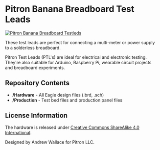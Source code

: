 # Pitron Banana Breadboard Test Leads

[![Pitron Banana Breadboard Testleds](https://cdn.hackaday.io/images/8152101658527287369.png)](https://www.pitronllc.com)

These test leads are perfect for connecting a multi-meter or power supply to a solderless breadboard.

Pitron Test Leads (PTL's) are ideal for electrical and electronic testing. They're also suitable for Arduino, Raspberry Pi, wearable circuit projects and breadboard experiments.

Repository Contents
-------------------
* **/Hardware** - All Eagle design files (.brd, .sch)
* **/Production** - Test bed files and production panel files


License Information
-------------------
The hardware is released under [Creative Commons ShareAlike 4.0 International](https://creativecommons.org/licenses/by-sa/4.0/).

Designed by Andrew Wallace for Pitron LLC.
